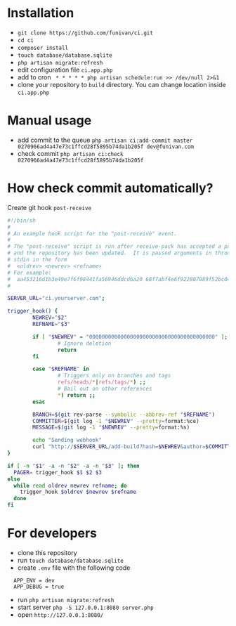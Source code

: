 # Installation
- `git clone https://github.com/funivan/ci.git`
- `cd ci`
- `composer install`
- `touch database/database.sqlite`
- `php artisan migrate:refresh`
- edit configuration file `ci.app.php`
- add to cron ` * * * * * php artisan schedule:run >> /dev/null 2>&1`
- clone your repository to `build` directory. You can change location inside `ci.app.php`

# Manual usage
- add commit to the queue `php artisan ci:add-commit master 0270966ad4a47e73c1ffcd28f5895b74da1b205f dev@funivan.com`
- check commit `php artisan ci:check 0270966ad4a47e73c1ffcd28f5895b74da1b205f`

# How check commit automatically?
 Create git hook `post-receive`
```sh
#!/bin/sh
#
# An example hook script for the "post-receive" event.
#
# The "post-receive" script is run after receive-pack has accepted a pack
# and the repository has been updated.  It is passed arguments in through
# stdin in the form
#  <oldrev> <newrev> <refname>
# For example:
#  aa453216d1b3e49e7f6f98441fa56946ddcd6a20 68f7abf4e6f922807889f52bc043ecd31b79f814 refs/heads/master
#

SERVER_URL="ci.yourserver.com";

trigger_hook() {
        NEWREV="$2"
        REFNAME="$3"

        if [ "$NEWREV" = "0000000000000000000000000000000000000000" ]; then
                # Ignore deletion
                return
        fi

        case "$REFNAME" in
                # Triggers only on branches and tags
                refs/heads/*|refs/tags/*) ;;
                # Bail out on other references
                *) return ;;
        esac

        BRANCH=$(git rev-parse --symbolic --abbrev-ref "$REFNAME")
        COMMITTER=$(git log -1 "$NEWREV" --pretty=format:%ce)
        MESSAGE=$(git log -1 "$NEWREV" --pretty=format:%s)

        echo "Sending webhook"
        curl "http://$SERVER_URL/add-build?hash=$NEWREV&author=$COMMITTER&branch=$BRANCH&message=$MESSAGE"
}

if [ -n "$1" -a -n "$2" -a -n "$3" ]; then
  PAGER= trigger_hook $1 $2 $3
else
  while read oldrev newrev refname; do
    trigger_hook $oldrev $newrev $refname
  done
fi

```

# For developers
- clone this repository
- run `touch database/database.sqlite`
- create `.env` file with the following code
```
  APP_ENV = dev
  APP_DEBUG = true
```
- run `php artisan migrate:refresh`
- start server `php -S 127.0.0.1:8080 server.php`
- open `http://127.0.0.1:8080/`
